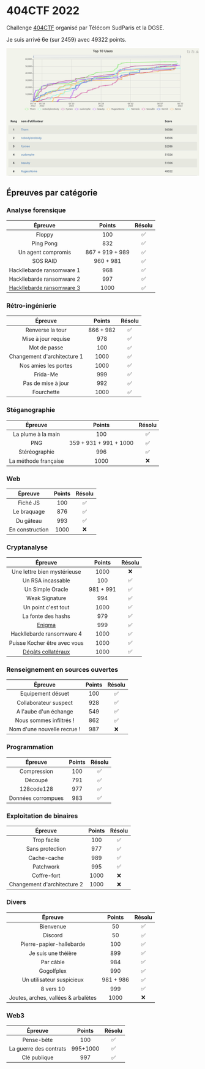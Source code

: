 # 404CTF 2022

Challenge [404CTF](https://www.404ctf.fr/) organisé par Télécom SudParis et la DGSE.

Je suis arrivé 6e (sur 2459) avec 49322 points.

![scoreboard](images/scoreboard.png)

## Épreuves par catégorie

### Analyse forensique

| Épreuve | Points | Résolu |
|:-------:|:------:|:------:|
| Floppy  | 100 | :white_check_mark: |
| Ping Pong | 832 | :white_check_mark: |
| Un agent compromis | 867 + 919 + 989 | :white_check_mark: |
| SOS RAID | 960 + 981 | :white_check_mark: |
| Hackllebarde ransomware 1 | 968 | :white_check_mark: |
| Hackllebarde ransomware 2 | 997 | :white_check_mark: |
| [Hackllebarde ransomware 3](Forensics/Ransomware3.md) | 1000 | :white_check_mark: |

### Rétro-ingénierie

| Épreuve | Points | Résolu |
|:-------:|:------:|:------:|
| Renverse la tour | 866 + 982 | :white_check_mark: |
| Mise à jour requise | 978 | :white_check_mark: |
| Mot de passe | 100 | :white_check_mark: |
| Changement d'architecture 1 | 1000 | :white_check_mark: |
| Nos amies les portes | 1000 | :white_check_mark: |
| Frida-Me | 999 | :white_check_mark: |
| Pas de mise à jour | 992 | :white_check_mark: |
| Fourchette | 1000 | :white_check_mark: |

### Stéganographie

| Épreuve | Points | Résolu |
|:-------:|:------:|:------:|
| La plume à la main | 100 | :white_check_mark: |
| PNG | 359 + 931 + 991 + 1000 | :white_check_mark: |
| Stéréographie | 996 | :white_check_mark: |
| La méthode française | 1000 | :x: |

### Web

| Épreuve | Points | Résolu |
|:-------:|:------:|:------:|
| Fiché JS | 100 | :white_check_mark: |
| Le braquage | 876 | :white_check_mark: |
| Du gâteau | 993 | :white_check_mark: |
| En construction | 1000 | :x: |

### Cryptanalyse

| Épreuve | Points | Résolu |
|:-------:|:------:|:------:|
| Une lettre bien mystérieuse | 1000 | :x: |
| Un RSA incassable | 100 | :white_check_mark: |
| Un Simple Oracle | 981 + 991 | :white_check_mark: |
| Weak Signature | 994 | :white_check_mark: |
| Un point c'est tout | 1000 | :white_check_mark: |
| La fonte des hashs | 979 | :white_check_mark: |
| [Enigma](Crypto/Enigma.md) | 999 | :white_check_mark: |
| Hackllebarde ransomware 4 | 1000 | :white_check_mark: |
| Puisse Kocher être avec vous | 1000 | :white_check_mark: |
| [Dégâts collatéraux](Crypto/DegatsCollateraux.md) | 1000 | :white_check_mark: |

### Renseignement en sources ouvertes

| Épreuve | Points | Résolu |
|:-------:|:------:|:------:|
| Equipement désuet | 100 | :white_check_mark: |
| Collaborateur suspect | 928 | :white_check_mark: |
| A l'aube d'un échange | 549 | :white_check_mark: |
| Nous sommes infiltrés ! | 862 | :white_check_mark: |
| Nom d'une nouvelle recrue ! | 987 | :x: |

### Programmation

| Épreuve | Points | Résolu |
|:-------:|:------:|:------:|
| Compression | 100 | :white_check_mark: |
| Découpé | 791 | :white_check_mark: |
| 128code128 | 977 | :white_check_mark: |
| Données corrompues | 983 | :white_check_mark: |

### Exploitation de binaires

| Épreuve | Points | Résolu |
|:-------:|:------:|:------:|
| Trop facile | 100 | :white_check_mark: |
| Sans protection | 977 | :white_check_mark: |
| Cache-cache | 989 | :white_check_mark: |
| Patchwork | 995 | :white_check_mark: |
| Coffre-fort | 1000 | :x: |
| Changement d'architecture 2 | 1000 | :x: |

### Divers

| Épreuve | Points | Résolu |
|:-------:|:------:|:------:|
| Bienvenue | 50 | :white_check_mark: |
| Discord | 50 | :white_check_mark: |
| Pierre-papier-hallebarde | 100 | :white_check_mark: |
| Je suis une théière | 899 | :white_check_mark: |
| Par câble | 984 | :white_check_mark: |
| Gogolfplex | 990 | :white_check_mark: |
| Un utilisateur suspicieux | 981 + 986 | :white_check_mark: |
| 8 vers 10 | 999 | :white_check_mark: |
| Joutes, arches, vallées & arbalètes | 1000 | :x: |

### Web3

| Épreuve | Points | Résolu |
|:-------:|:------:|:------:|
| Pense-bête | 100 | :white_check_mark: |
| La guerre des contrats | 995+1000 | :white_check_mark: |
| Clé publique | 997 | :white_check_mark: |
